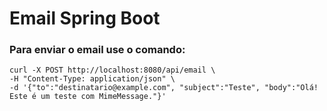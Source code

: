 # Email Spring Boot

### Para enviar o email use o comando:
```
curl -X POST http://localhost:8080/api/email \
-H "Content-Type: application/json" \
-d '{"to":"destinatario@example.com", "subject":"Teste", "body":"Olá! Este é um teste com MimeMessage."}'
```

